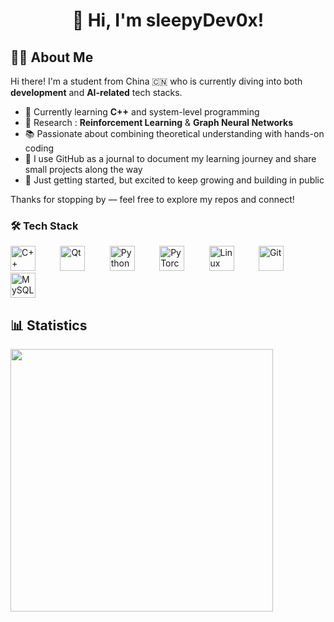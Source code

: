 <h1 align="center">👋 Hi, I'm sleepyDev0x!</h1>

## 👨‍🎓 About Me

Hi there! I'm a student from China 🇨🇳 who is currently diving into both **development** and **AI-related** tech stacks.

- 🔧 Currently learning **C++** and system-level programming
- 🤖 Research : **Reinforcement Learning** & **Graph Neural Networks**
- 📚 Passionate about combining theoretical understanding with hands-on coding
- 🧠 I use GitHub as a journal to document my learning journey and share small projects along the way
- 🌱 Just getting started, but excited to keep growing and building in public

Thanks for stopping by — feel free to explore my repos and connect!

<h3>🛠️ Tech Stack</h3>
<p align="left">
  <img src="https://cdn.jsdelivr.net/gh/devicons/devicon/icons/cplusplus/cplusplus-original.svg" alt="C++" width="40" />
  &nbsp;&nbsp;&nbsp;&nbsp;&nbsp;&nbsp;&nbsp;&nbsp; <!-- 8个空格，可按需增加 -->
  <img src="https://cdn.jsdelivr.net/gh/devicons/devicon/icons/qt/qt-original.svg" alt="Qt" width="40" />
  &nbsp;&nbsp;&nbsp;&nbsp;&nbsp;&nbsp;&nbsp;&nbsp;
  <img src="https://cdn.jsdelivr.net/gh/devicons/devicon/icons/python/python-original.svg" alt="Python" width="40" />
  &nbsp;&nbsp;&nbsp;&nbsp;&nbsp;&nbsp;&nbsp;&nbsp;
  <img src="https://cdn.jsdelivr.net/gh/devicons/devicon/icons/pytorch/pytorch-original.svg" alt="PyTorch" width="40" />
  &nbsp;&nbsp;&nbsp;&nbsp;&nbsp;&nbsp;&nbsp;&nbsp;
  <img src="https://cdn.jsdelivr.net/gh/devicons/devicon/icons/linux/linux-original.svg" alt="Linux" width="40" />
  &nbsp;&nbsp;&nbsp;&nbsp;&nbsp;&nbsp;&nbsp;&nbsp;
  <img src="https://cdn.jsdelivr.net/gh/devicons/devicon/icons/git/git-original.svg" alt="Git" width="40" />
  &nbsp;&nbsp;&nbsp;&nbsp;&nbsp;&nbsp;&nbsp;&nbsp;
  <img src="https://cdn.jsdelivr.net/gh/devicons/devicon/icons/mysql/mysql-original.svg" alt="MySQL" width="40" />
</p>


## 📊 Statistics
<img src="https://github-readme-stats.vercel.app/api?username=sleepyDev0x&show_icons=true&theme=tokyonight" width="420"/>
